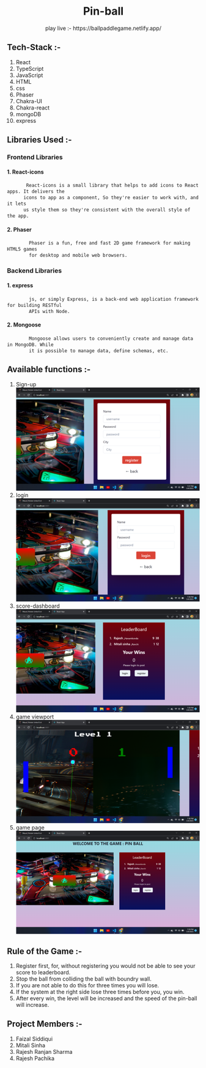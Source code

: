 # <h1 align="center">Pin-ball</h1>
 <p align="center"> play live :- https://ballpaddlegame.netlify.app/</p>

## Tech-Stack :-
   1. React
   2. TypeScript
   3. JavaScript
   4. HTML
   5. css
   6. Phaser
   7. Chakra-UI
   8. Chakra-react
   9. mongoDB
   10. express

## Libraries Used :-  
 ### Frontend Libraries
  #### 1. React-icons 
           React-icons is a small library that helps to add icons to React apps. It delivers the 
          icons to app as a component, So they're easier to work with, and it lets
          us style them so they're consistent with the overall style of the app.
  #### 2. Phaser 
            Phaser is a fun, free and fast 2D game framework for making HTML5 games
            for desktop and mobile web browsers.   
 ### Backend Libraries
  #### 1. express
            js, or simply Express, is a back-end web application framework for building RESTful 
            APIs with Node. 
  #### 2. Mongoose
            Mongoose allows users to conveniently create and manage data in MongoDB. While 
            it is possible to manage data, define schemas, etc.  
            
## Available functions :-
  1. Sign-up
      <img src="./frontend/src/images/register.png"/>
  2. login
      <img src="./frontend/src/images/login.png"/>
  3. score-dashboard
      <img src="./frontend/src/images/leaderboard.png"/>
  4. game viewport
      <img src="./frontend/src/images/gameUI.png"/>
  5. game page    
      <img src="./frontend/src/images/gamepage.png"/>

## Rule of the Game :-
  1. Register first, for, without registering you would not be able to see your score to leaderboard.
  2. Stop the ball from colliding the ball with boundry wall.
  3. If you are not able to do this for three times you will lose.
  4. If the system at the right side lose three times before you, you win.
  5. After every win, the level will be increased and the speed of the pin-ball will increase.
 
## Project Members :-
  1. Faizal Siddiqui
  2. Mitali Sinha
  3. Rajesh Ranjan Sharma
  4. Rajesh Pachika
